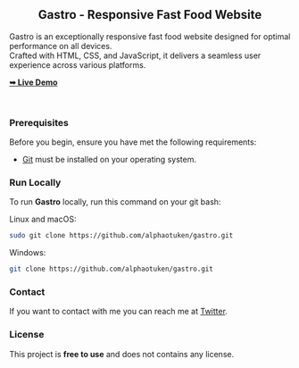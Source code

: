  <br />
  <br />

  <h2 align="center">Gastro - Responsive Fast Food Website</h2>

 Gastro is an exceptionally responsive fast food website designed for optimal performance on all devices.  <br />Crafted with HTML, CSS, and JavaScript, it delivers a seamless user experience across various platforms.

  <a href="https://alphaotuken.github.io/Gastro/"><strong>➥ Live Demo</strong></a>

</div>

<br />

### Prerequisites

Before you begin, ensure you have met the following requirements:

* [Git](https://git-scm.com/downloads "Download Git") must be installed on your operating system.

### Run Locally

To run **Gastro** locally, run this command on your git bash:

Linux and macOS:

```bash
sudo git clone https://github.com/alphaotuken/gastro.git
```

Windows:

```bash
git clone https://github.com/alphaotuken/gastro.git
```

### Contact

If you want to contact with me you can reach me at [Twitter](https://www.twitter.com/taloisik).

### License

This project is **free to use** and does not contains any license.
